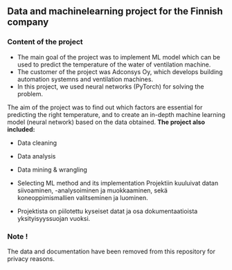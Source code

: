 ## Data and machinelearning project for the Finnish company

### Content of the project
- The main goal of the project was to implement ML model which can be used to predict the temperature of the water of ventilation machine.
- The customer of the project was Adconsys Oy, which develops building automation systemns and ventilation machines.
- In this project, we used neural networks (PyTorch) for solving the problem.

The aim of the project was to find out which factors are essential for predicting the right temperature, and to create an in-depth machine learning model (neural network) based on the data obtained.
**The project also included:**
-  Data cleaning
-  Data analysis
-  Data mining & wrangling
-  Selecting ML method and its implementation
Projektiin kuuluivat datan siivoaminen, -analysoiminen ja muokkaaminen, sekä koneoppimismallien valitseminen ja luominen.

- Projektista on piilotettu kyseiset datat ja osa dokumentaatioista yksityisyyssuojan vuoksi.

### Note !
The data and documentation have been removed from this repository for privacy reasons.
